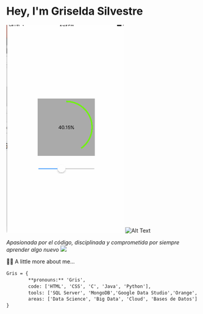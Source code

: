 # Hey, I'm Griselda Silvestre
![image](https://github.com/ZhengYaWei1992/ZWProgressView/blob/master/Untitled3.gif)
![Alt Text](https://media1.giphy.com/media/1oCxIGSL2oa0GXuJlP/giphy.gif?cid=ecf05e47wm0indxb03c1r1wjau1u5dreqevk9nsklgpw2lj3&rid=giphy.gif&ct=ts)


*Apasionada por el código, disciplinada y comprometida por siempre aprender algo nuevo*
![](https://media.giphy.com/media/vFKqnCdLPNOKc/giphy.gif)





:pouting_woman: A little more about me...
```diff
Gris = {
        **pronouns:** 'Gris',
        code: ['HTML', 'CSS', 'C', 'Java', 'Python'],
        tools: ['SQL Server', 'MongoDB','Google Data Studio','Orange', 'Excel Intermedio'],
        areas: ['Data Science', 'Big Data', 'Cloud', 'Bases de Datos']
}
```
<!---
Gris-95/Gris-95 is a ✨ special ✨ repository because its `README.md` (this file) appears on your GitHub profile.
You can click the Preview link to take a look at your changes.
--->
